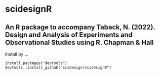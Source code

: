 # scidesignR
## An R package to accompany Taback, N. (2022). Design and Analysis of Experiments and Observational Studies using R. Chapman & Hall


Install by ...

```
install.packages("devtools")
devtools::install_github("scidesign/scidesignR")
```
